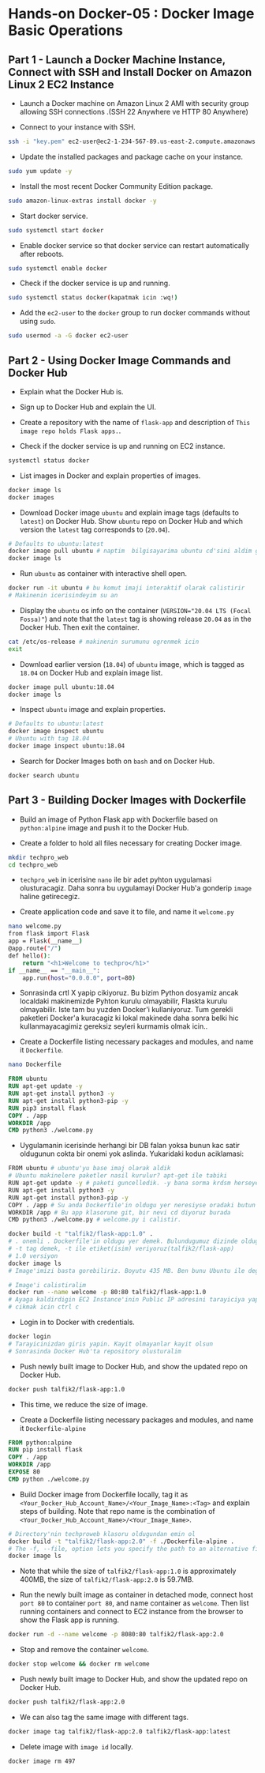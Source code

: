 # Hands-on Docker-05 : Docker Image Basic Operations


## Part 1 - Launch a Docker Machine Instance, Connect with SSH and  Install Docker on Amazon Linux 2 EC2 Instance

- Launch a Docker machine on Amazon Linux 2 AMI with security group allowing SSH connections .(SSH 22 Anywhere ve HTTP 80 Anywhere)

- Connect to your instance with SSH.

```bash
ssh -i "key.pem" ec2-user@ec2-1-234-567-89.us-east-2.compute.amazonaws.com
```

- Update the installed packages and package cache on your instance.

```bash
sudo yum update -y
```

- Install the most recent Docker Community Edition package.

```bash
sudo amazon-linux-extras install docker -y
```

- Start docker service.

```bash
sudo systemctl start docker
```

- Enable docker service so that docker service can restart automatically after reboots.

```bash
sudo systemctl enable docker
```

- Check if the docker service is up and running.

```bash
sudo systemctl status docker(kapatmak icin :wq!)
```

- Add the `ec2-user` to the `docker` group to run docker commands without using `sudo`.

```bash
sudo usermod -a -G docker ec2-user
```


## Part 2 - Using Docker Image Commands and Docker Hub

- Explain what the Docker Hub is.

- Sign up to Docker Hub and explain the UI.

- Create a repository with the name of `flask-app` and description of `This image repo holds Flask apps.`.

- Check if the docker service is up and running on EC2 instance.

```bash
systemctl status docker
```

- List images in Docker and explain properties of images.

```bash
docker image ls
docker images
```

- Download Docker image `ubuntu` and explain image tags (defaults to `latest`) on Docker Hub. Show `ubuntu` repo on Docker Hub and which version the `latest` tag corresponds to (`20.04`).

```bash
# Defaults to ubuntu:latest
docker image pull ubuntu # naptim  bilgisayarima ubuntu cd'sini aldim getirdim
docker image ls
```

- Run `ubuntu` as container with interactive shell open.

```bash
docker run -it ubuntu # bu komut imaji interaktif olarak calistirir
# Makinenin icerisindeyim su an
```

- Display the `ubuntu` os info on the container (`VERSION="20.04 LTS (Focal Fossa)"`) and note that the `latest` tag is showing release `20.04` as in the Docker Hub. Then exit the container.

```bash
cat /etc/os-release # makinenin surumunu ogrenmek icin
exit
```

- Download earlier version (`18.04`) of `ubuntu` image, which is tagged as `18.04` on Docker Hub and explain image list.

```bash
docker image pull ubuntu:18.04
docker image ls
```

- Inspect `ubuntu` image and explain properties.

```bash
# Defaults to ubuntu:latest
docker image inspect ubuntu
# Ubuntu with tag 18.04
docker image inspect ubuntu:18.04
```

- Search for Docker Images both on `bash` and on Docker Hub. 
  
```bash
docker search ubuntu
```

## Part 3 - Building Docker Images with Dockerfile

- Build an image of Python Flask app with Dockerfile based on `python:alpine` image and push it to the Docker Hub.

- Create a folder to hold all files necessary for creating Docker image.

```bash
mkdir techpro_web
cd techpro_web
```
- `techpro_web` in icerisine `nano` ile bir adet pyhton uygulamasi olusturacagiz. Daha sonra bu uygulamayi Docker Hub'a gonderip `image` haline getirecegiz.

- Create application code and save it to file, and name it `welcome.py`

```bash
nano welcome.py
from flask import Flask
app = Flask(__name__)
@app.route("/")
def hello():
    return "<h1>Welcome to techpro</h1>"
if __name__ == "__main__":
    app.run(host="0.0.0.0", port=80)
```
- Sonrasinda crtl X yapip cikiyoruz. Bu bizim Python dosyamiz ancak localdaki makinemizde Pyhton kurulu olmayabilir, Flaskta kurulu olmayabilir. Iste tam bu yuzden Docker'i kullaniyoruz. Tum gerekli paketleri Docker'a kuracagiz ki lokal makinede daha sonra belki hic kullanmayacagimiz gereksiz seyleri kurmamis olmak icin..

- Create a Dockerfile listing necessary packages and modules, and name it `Dockerfile`.

```bash
nano Dockerfile
```

```Dockerfile
FROM ubuntu
RUN apt-get update -y
RUN apt-get install python3 -y
RUN apt-get install python3-pip -y
RUN pip3 install flask
COPY . /app
WORKDIR /app
CMD python3 ./welcome.py
```
- Uygulamanin icerisinde herhangi bir DB falan yoksa bunun kac satir oldugunun cokta bir onemi yok aslinda. Yukaridaki kodun aciklamasi:

```bash
FROM ubuntu # ubuntu'yu base imaj olarak aldik
# Ubuntu makinelere paketler nasil kurulur? apt-get ile tabiki
RUN apt-get update -y # paketi guncelledik. -y bana sorma krdsm herseye yes de demek
RUN apt-get install python3 -y
RUN apt-get install python3-pip -y
COPY . /app # Su anda Dockerfile'in oldugu yer neresiyse oradaki butun dosyalari al ve app diye bir klasorun icerisine at. Nerede bu /app? Image'imin icerisinde. Hadi yoksa? O zaman olustur
WORKDIR /app # Bu app klasorune git, bir nevi cd diyoruz burada
CMD python3 ./welcome.py # welcome.py i calistir.
```

```bash
docker build -t "talfik2/flask-app:1.0" . 
# . onemli . Dockerfile'in oldugu yer demek. Bulundugumuz dizinde oldugu icin . kullandik
# -t tag demek, -t ile etiket(isim) veriyoruz(talfik2/flask-app)
# 1.0 versiyon
docker image ls
# Image'imizi basta gorebiliriz. Boyutu 435 MB. Ben bunu Ubuntu ile degil de Alpine ile olustursaydim boyutu 4 MB olacakti ki bir sonrakinde boyle yapacagiz.
```

```bash
# Image'i calistiralim
docker run --name welcome -p 80:80 talfik2/flask-app:1.0
# Ayaga kaldirdigin EC2 Instance'inin Public IP adresini tarayiciya yapistir.
# cikmak icin ctrl c
```

- Login in to Docker with credentials.

```bash
docker login
# Tarayicinizdan giris yapin. Kayit olmayanlar kayit olsun
# Sonrasinda Docker Hub'ta repository olusturalim
```

- Push newly built image to Docker Hub, and show the updated repo on Docker Hub.

```bash
docker push talfik2/flask-app:1.0
```

- This time, we reduce the size of image.

- Create a Dockerfile listing necessary packages and modules, and name it `Dockerfile-alpine`
  
```Dockerfile
FROM python:alpine
RUN pip install flask
COPY . /app
WORKDIR /app
EXPOSE 80
CMD python ./welcome.py
```

- Build Docker image from Dockerfile locally, tag it as `<Your_Docker_Hub_Account_Name>/<Your_Image_Name>:<Tag>` and explain steps of building. Note that repo name is the combination of `<Your_Docker_Hub_Account_Name>/<Your_Image_Name>`.

```bash
# Directory'nin techproweb klasoru oldugundan emin ol
docker build -t "talfik2/flask-app:2.0" -f ./Dockerfile-alpine . 
# The -f, --file, option lets you specify the path to an alternative file to use instead.
docker image ls
```

- Note that while the size of `talfik2/flask-app:1.0` is approximately 400MB, the size of `talfik2/flask-app:2.0` is 59.7MB.

- Run the newly built image as container in detached mode, connect host `port 80` to container `port 80`, and name container as `welcome`. Then list running containers and connect to EC2 instance from the browser to show the Flask app is running.

```bash
docker run -d --name welcome -p 8080:80 talfik2/flask-app:2.0
```

- Stop and remove the container `welcome`.

```bash
docker stop welcome && docker rm welcome
```

- Push newly built image to Docker Hub, and show the updated repo on Docker Hub.

```bash
docker push talfik2/flask-app:2.0
```

- We can also tag the same image with different tags.

```bash
docker image tag talfik2/flask-app:2.0 talfik2/flask-app:latest
```

- Delete image with `image id` locally.

```bash
docker image rm 497
```